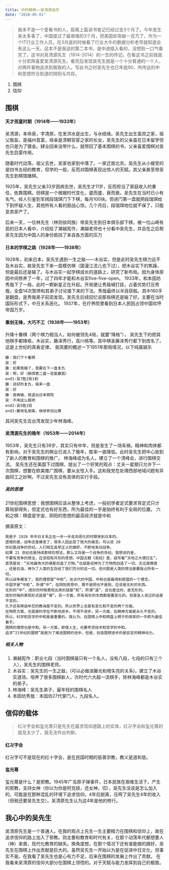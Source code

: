 ```yaml
---
title: 中的精神——吴清源自传
date: "2020-05-01"
---
```


> 我本不是一个爱看书的人，距离上篇读书笔记已经过去3个月了。今年发生来太多事了，中国度过了最艰难的3个月，但美国却突破一百万了，作为一个IT行业工作人员，在3月底的时候看了行业大牛的数据分析老早就知道会有这么一天。这本不是我选的第二本书，是中途插入看的，没想到一口气看完了。这书对吴清源先生（1914-2014）的一生的传记。在看这书之前我就十分崇拜喜爱吴清源先生。看完后发现吴先生就是一个十分普通的一个人，对两件事物追求到极致的人。写此书之时吴先生也已年逾90，所传达的中和思想符合到道的阴阳与共存。

1. 围棋
2. 信仰


## 围棋

#### 天才孩童时期（1914年——1933年）
吴清源，本命泉，字清原，在发洪水是出生，与水结缘。吴先生出生富庶之家，祖父贩盐，是福州首富，母亲是清朝官宦之家的长女，吴先生的父亲虽在日本留学但也只是为了镀金。肄业回来没带什么，就带回了基本围棋的书，父亲喜爱围棋对吴先生启蒙作用。

随着时代动荡，祖父去世，吴家也家到中落了。一家迁居北京。吴先生从小接受的是四书五经的教育，但学的一般，反而对围棋表现出惊人的天赋。其父亲甚至带吴先生到棋馆赌棋。

1925年，吴先生父亲33岁因病去世，吴先生才11岁，反而担当了家庭收入的重任，依靠围棋。但棋是一个根据时代变化，盛而盛，衰而衰。吴先生在当时已小有名气，经人引鉴到军阀段瑞琪门下下棋，每月100块。但进门第一盘就把段瑞琪给下到怀疑人生，其他所有人看的胆战心惊。几个月后，段瑞琪地位就不保了，只能变卖家产了。

后来一天，一位林先生（林则徐同族）带吴先生到日本俱乐部下棋，被一位山崎有民的日本人看中，介绍给了濑越宪作，濑越老师也十分看中吴先生，并且在之后帮吴先生因为中国人的身份抵挡了来自各方面的压力

#### 日本的学棋之路（1928年——1938年）
1928年，初来日本，吴先生遇到一生之敌——木谷实，但是此时吴先生棋力远不及木谷实，故吴先生下来一盘模仿棋（国漫江流儿也下过），把木谷实下的焦躁，但是最后还是输了。与木谷实一起学棋成长的道路上，研究了新布局。因为身体原因中间修养了一年，过了四年才能和木谷实five-five-open。
1933年，和本因坊秀哉下了一局，此时一颗新星正在升起。开局便让秀哉喊打挂，占着优势打压秀哉，全盘14次暂停和其弟子讨论接下来的下法，秀哉最终以半目获胜。其中160手是翻盘，是秀哉弟子前田发现。吴先生后续回忆说那局棋还是输了好。主要在当时国际形式下，中日关系恶化。
1937年，在疗养院里看到日本人民因占领中国欢呼帝国万岁。

#### 重剑无锋，大巧不工（1938年——1953年）
升降十番棋（两个棋力相当人，如何被领先4局，就要“降格”），
吴先生下的把其他棋手都降格，木谷实，藤泽秀行，高川格等。其中棋圣藤泽秀行都下到改名了。这是上世纪的真香定律。
我简要的概述一下1951年那局情况，以下纯属娱乐
```
藤：我们下十番棋
吴：好
藤：如果我输了，我要在下一盘复仇
吴：啊，好（搞得第二盘一定能赢我）
end1:吴7胜2败1和
藤：说好的复仇，哉来一盘
吴：好
藤：我再输，我退出日本棋院
吴：不用这么狠吧
end2:吴5胜1败
end3:藤改名朋斋，继续参加比赛
```
其间吴先生去台湾发现少年林海峰。

#### 吴清源先生的晚年（1953年——2014年）
1953年，吴先生只有39岁，其实只有中年，但是发生了一场车祸，精神和肉体都有影响，对于吴先生的棋业已进入了晚年，胜率一直降低。此时吴先生把中心放到了新人的教育和围棋的推广。
林海峰成为名人，建立了一个清峰会，进行围棋交流。
吴先生还在美国下过围棋，提出了一个好笑的观点：丈夫一星期只允许下一次围棋，想要在欧美推广围棋，要从女性入手。这和我党在处理西部地域问题有异曲同工之妙啊，不过吴先生没有具体的实行手段。

##### 吴的思想
21世纪围棋思想：我想围棋应该从整体上考虑，一般初学者定式要求背定式只计算局部得失，但定式也有好东西，所为最佳的一手是始终有利于全局的位置。
六和之棋：棋盘是宇宙，阴阳的思想的最高经济就是中和

摘录原文：
```
我是于 1928 年中日关系正在一步一步走向恶化的时期来到日本的。
遗憾的是，战争还是爆发了，很多人因此受了很大的痛苦。可以说 20 
世纪是战争的世纪。人们相互高举正义的旗帜，不断地发动战争。
如果 21 世纪还是持续那样的想法，那么又将是一个战争的世纪。我想说的是，
不要有竞争的想法，应该抱有共存的思想。中国古籍《易经》里，就写着“天地之大德曰生”。
意思是说：“天地最伟大的德是创造了万物。”也就是说神为了万物而创造了一切。无论是粮食
，还是石油，神为了人类的生存给了我们充分的这一切。但问题是人类的想法是要独占所有一切。
所以战争爆发了。我的理想是“中和”。在古代的中国，中和也是最得到提倡的一个理念。
中国字是“中和”。所谓“中”，在阴阳思想中，既不是阴也不是阳，应该是无形的东西。
无形的“中”，成形的时候表现出来的就是“和”。所谓“道”，这也是法则，是无形的。
成形时候的表现形式就是“德”。另一方面，所有有形的东西都是要变化的。但是圣人说过的话是不变的。
孔子还有释迦牟尼的教诲是不变的。所以世界上总是有变化和不变的两个方面。
在物质方面，也就是科学在不断地进步。不得不进步。另一方面，在精神方面是永久不变的。
所以，科学和哲学的中和是最重要的。我认为，在围棋上中和棋盘上棋子的效率的一手即为最佳着手。
围棋的理想也是中和。另一方面，即使人生，也要考虑技术和哲学的中和。
追求“21世纪的围棋”就是为了推进围棋的进步。但是，创造围棋进步的是安定的精神动力。
```

##### 相关人物
1. 濑越宪作：职业七段（当时围棋届只有一个名人，没有八段，七段的只有三个人），吴先生的围棋老师。
2. 木谷实：吴先生的一生之敌，(可以必做进藤光和塔矢亮的关系)，建立了木谷实道场，培养了很多围棋新人，次时代六大超一流棋手，除林海峰都是木谷实的弟子。
3. 林海峰：吴先生弟子，最年轻的围棋名人
4. 本因坊秀哉：本因坊27代掌门人，九段名人。

## 信仰的载体

> 红卍字会和玺光尊只是先生在最求信仰道路上的实体，红卍字会和玺光尊的提及太少了，我无法作出判断。

#### 红卍字会
红卍字可不是现在的红十字会，是在民国时期的慈善宗教，教义是道和慈。

#### 玺光尊
玺光尊是什么？是邪教。1945年广岛原子弹事件，日本民族在艰难生活下，产生的邪教，支持女神（你以为你是阿克娅，还女神，切），吴先生没说是怎么加入的，可能是在那种混乱的环境下追求信仰。4年后脱离，压榨了吴先生4年的收入（但税还要吴先生交）。吴清原先生认为这4年是他的修行。


## 我心中的吴先生
吴清原先生是一个普通人。在我的观点上先生一生主要精力在围棋和信仰上，故在追求信仰的路上加入了邪教。则主要和教育和时代有关，在那个动荡年代都想要人（神）来救，现代化教育的缺失。换角度想，在那个情况下还有谁能做的跟好。吴先生在围棋上作出贡献是巨大的。虽然吴先生一开始以为是在促进中日文化，但事实不是。在我看了吴先生也是心有力不足，后来在围棋的发展上作出了贡献。
在我看来吴清原的信仰大部分在围棋上领悟的。对于天赋与能力发挥到自己的极致。